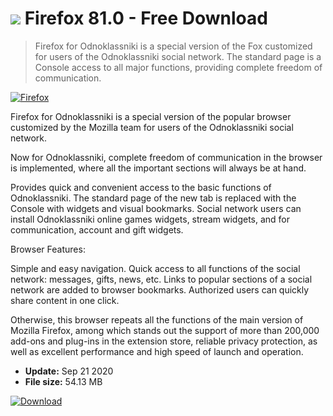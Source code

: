 # ![](https://cdn.softexe.net/static/icon/e/firefox-2651.png) Firefox 81.0 - Free Download

> Firefox for Odnoklassniki is a special version of the Fox customized for users of the Odnoklassniki social network. The standard page is a Console access to all major functions, providing complete freedom of communication.

[![Firefox](https:https://tehnot.com/wp-content/uploads/2017/11/firefox-57.jpg)](https://softexe.net/win/internet/browsers/firefox:bfep.html)

Firefox for Odnoklassniki is a special version of the popular browser customized by the Mozilla team for users of the Odnoklassniki social network.

Now for Odnoklassniki, complete freedom of communication in the browser is implemented, where all the important sections will always be at hand.

Provides quick and convenient access to the basic functions of Odnoklassniki. The standard page of the new tab is replaced with the Console with widgets and visual bookmarks. Social network users can install Odnoklassniki online games widgets, stream widgets, and for communication, account and gift widgets.

Browser Features:


Simple and easy navigation.
Quick access to all functions of the social network: messages, gifts, news, etc.
Links to popular sections of a social network are added to browser bookmarks.
Authorized users can quickly share content in one click.


Otherwise, this browser repeats all the functions of the main version of Mozilla Firefox, among which stands out the support of more than 200,000 add-ons and plug-ins in the extension store, reliable privacy protection, as well as excellent performance and high speed of launch and operation.


- **Update:** Sep 21 2020
- **File size:** 54.13 MB

[![Download](https://cdn.softexe.net/static/img/download.png)](https://softexe.net/win/internet/browsers/firefox:bfep.html)


